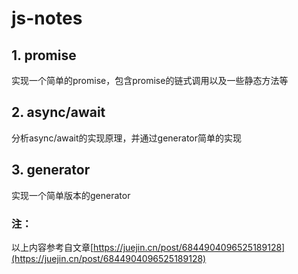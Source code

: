 # js-notes

## 1. promise

实现一个简单的promise，包含promise的链式调用以及一些静态方法等

## 2. async/await

分析async/await的实现原理，并通过generator简单的实现

## 3. generator

实现一个简单版本的generator

### 注：
以上内容参考自文章[https://juejin.cn/post/6844904096525189128](https://juejin.cn/post/6844904096525189128)


